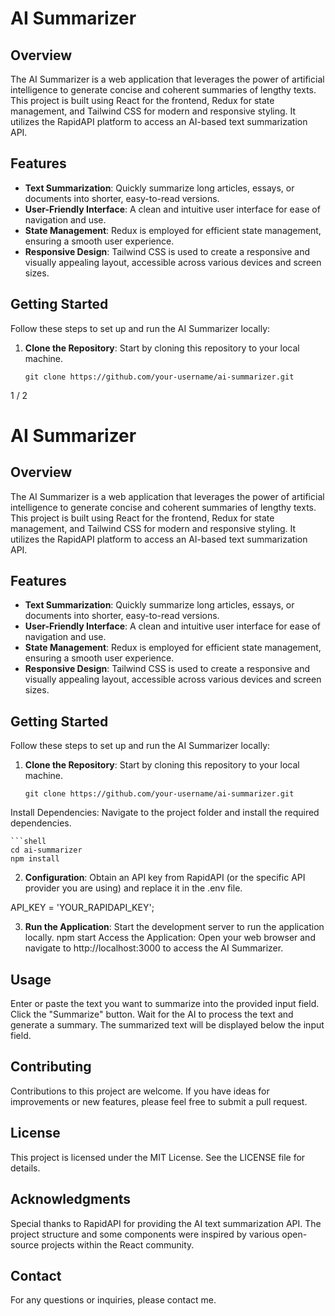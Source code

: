 # AI Summarizer

## Overview

The AI Summarizer is a web application that leverages the power of artificial intelligence to generate concise and coherent summaries of lengthy texts. This project is built using React for the frontend, Redux for state management, and Tailwind CSS for modern and responsive styling. It utilizes the RapidAPI platform to access an AI-based text summarization API.

## Features

- **Text Summarization**: Quickly summarize long articles, essays, or documents into shorter, easy-to-read versions.
- **User-Friendly Interface**: A clean and intuitive user interface for ease of navigation and use.
- **State Management**: Redux is employed for efficient state management, ensuring a smooth user experience.
- **Responsive Design**: Tailwind CSS is used to create a responsive and visually appealing layout, accessible across various devices and screen sizes.

## Getting Started

Follow these steps to set up and run the AI Summarizer locally:

1. **Clone the Repository**: Start by cloning this repository to your local machine.

   ```shell
   git clone https://github.com/your-username/ai-summarizer.git

1 / 2

# AI Summarizer

## Overview

The AI Summarizer is a web application that leverages the power of artificial intelligence to generate concise and coherent summaries of lengthy texts. This project is built using React for the frontend, Redux for state management, and Tailwind CSS for modern and responsive styling. It utilizes the RapidAPI platform to access an AI-based text summarization API.

## Features

- **Text Summarization**: Quickly summarize long articles, essays, or documents into shorter, easy-to-read versions.
- **User-Friendly Interface**: A clean and intuitive user interface for ease of navigation and use.
- **State Management**: Redux is employed for efficient state management, ensuring a smooth user experience.
- **Responsive Design**: Tailwind CSS is used to create a responsive and visually appealing layout, accessible across various devices and screen sizes.

## Getting Started

Follow these steps to set up and run the AI Summarizer locally:

1. **Clone the Repository**: Start by cloning this repository to your local machine.

   ```shell
   git clone https://github.com/your-username/ai-summarizer.git

Install Dependencies: Navigate to the project folder and install the required dependencies.

    ```shell
    cd ai-summarizer
    npm install

2. **Configuration**: Obtain an API key from RapidAPI (or the specific API provider you are using) and replace it in the .env file.

API_KEY = 'YOUR_RAPIDAPI_KEY';

3.  **Run the Application**: Start the development server to run the application locally.
npm start
Access the Application: Open your web browser and navigate to http://localhost:3000 to access the AI Summarizer.

## Usage
Enter or paste the text you want to summarize into the provided input field.
Click the "Summarize" button.
Wait for the AI to process the text and generate a summary.
The summarized text will be displayed below the input field.


## Contributing
Contributions to this project are welcome. If you have ideas for improvements or new features, please feel free to submit a pull request.

## License
This project is licensed under the MIT License. See the LICENSE file for details.

## Acknowledgments
Special thanks to RapidAPI for providing the AI text summarization API.
The project structure and some components were inspired by various open-source projects within the React community.

## Contact
For any questions or inquiries, please contact me.




